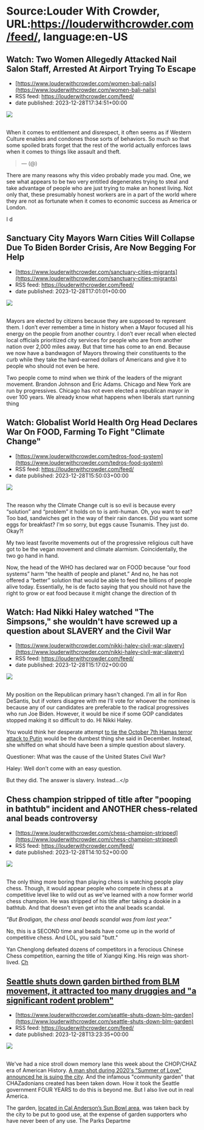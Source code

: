 # Source:Louder With Crowder, URL:https://louderwithcrowder.com/feed/, language:en-US

## Watch: Two Women Allegedly Attacked Nail Salon Staff, Arrested At Airport Trying To Escape
 - [https://www.louderwithcrowder.com/women-bali-nails](https://www.louderwithcrowder.com/women-bali-nails)
 - RSS feed: https://louderwithcrowder.com/feed/
 - date published: 2023-12-28T17:34:51+00:00

<img src="https://www.louderwithcrowder.com/media-library/image.png?id=50939859&amp;width=1245&amp;height=700&amp;coordinates=0%2C0%2C0%2C2" /><br /><br /><p>When it comes to entitlement and disrespect, it often seems as if Western Culture enables and condones those sorts of behaviors. So much so that some spoiled brats forget that the rest of the world actually enforces laws when it comes to things like assault and theft.</p><blockquote class="rm-embed twitter-tweet">
<div style="margin: 1em 0;"></div> —  (@)
        <a href="https://twitter.com/MrAndyNgo/status/1739804546946228714"></a>
</blockquote>
<p>There are many reasons why this video probably made you mad. One, we see what appears to be two very entitled degenerates trying to steal and take advantage of people who are just trying to make an honest living. Not only that, these presumably honest workers are in a part of the world where they are not as fortunate when it comes to economic success as America or London. </p><p>I d

## Sanctuary City Mayors Warn Cities Will Collapse Due To Biden Border Crisis, Are Now Begging For Help
 - [https://www.louderwithcrowder.com/sanctuary-cities-migrants](https://www.louderwithcrowder.com/sanctuary-cities-migrants)
 - RSS feed: https://louderwithcrowder.com/feed/
 - date published: 2023-12-28T17:01:01+00:00

<img src="https://www.louderwithcrowder.com/media-library/image.png?id=50939524&amp;width=1245&amp;height=700&amp;coordinates=46%2C0%2C117%2C0" /><br /><br /><p>Mayors are elected by citizens because they are supposed to represent them. I don’t ever remember a time in history when a Mayor focused all his energy on the people from another country. I don’t ever recall when elected local officials prioritized city services for people who are from another nation over 2,000 miles away. But that time has come to an end. Because we now have a bandwagon of Mayors throwing their constituents to the curb while they take the hard-earned dollars of Americans and give it to people who should not even be here. </p><p>Two people come to mind when we think of the leaders of the migrant movement. Brandon Johnson and Eric Adams. Chicago and New York are run by progressives. Chicago has not even elected a republican mayor in over 100 years. We already know what happens when liberals start running thing

## Watch: Globalist World Health Org Head Declares War On FOOD, Farming To Fight "Climate Change"
 - [https://www.louderwithcrowder.com/tedros-food-system](https://www.louderwithcrowder.com/tedros-food-system)
 - RSS feed: https://louderwithcrowder.com/feed/
 - date published: 2023-12-28T15:50:03+00:00

<img src="https://www.louderwithcrowder.com/media-library/image.png?id=50939066&amp;width=1245&amp;height=700&amp;coordinates=0%2C0%2C70%2C0" /><br /><br /><p>The reason why the Climate Change cult is so evil is because every “solution” and “problem” it holds on to is anti-human. Oh, you want to eat? Too bad, sandwiches get in the way of their rain dances. Did you want some eggs for breakfast? I'm so sorry, but eggs cause Tsunamis. They just do. Okay?! </p><p>My two least favorite movements out of the progressive religious cult have got to be the vegan movement and climate alarmism. Coincidentally, the two go hand in hand. </p><p>Now, the head of the WHO has declared war on FOOD because “our food systems” harm "the health of people and planet.” And no, he has not offered a “better” solution that would be able to feed the billions of people alive today. Essentially, he is de facto saying that you should not have the right to grow or eat food because it might change the direction of th

## Watch: Had Nikki Haley watched "The Simpsons," she wouldn't have screwed up a question about SLAVERY and the Civil War
 - [https://www.louderwithcrowder.com/nikki-haley-civil-war-slavery](https://www.louderwithcrowder.com/nikki-haley-civil-war-slavery)
 - RSS feed: https://louderwithcrowder.com/feed/
 - date published: 2023-12-28T15:17:02+00:00

<img src="https://www.louderwithcrowder.com/media-library/image.png?id=50938882&amp;width=1245&amp;height=700&amp;coordinates=0%2C0%2C0%2C0" /><br /><br /><p>My position on the Republican primary hasn't changed. I'm all in for Ron DeSantis, but if voters disagree with me I'll vote for whoever the nominee is because any of our candidates are preferable to the radical progressives who run Joe Biden. However, it would be nice if some GOP candidates stopped making it so difficult to do. Hi Nikki Haley.</p><p>You would think her desperate attempt <a href="https://twitter.com/CitizenFreePres/status/1737632361066496219" target="_blank">to tie the October 7th Hamas terror attack to Putin</a> would be the dumbest thing she said in December. Instead, she whiffed on what should have been a simple question about slavery.</p><p>Questioner: What was the cause of the United States Civil War?</p><p>Haley: Well don’t come with an easy question.</p><p>But they did. The answer is slavery. Instead...</p

## Chess champion stripped of title after "pooping in bathtub" incident and ANOTHER chess-related anal beads controversy
 - [https://www.louderwithcrowder.com/chess-champion-stripped](https://www.louderwithcrowder.com/chess-champion-stripped)
 - RSS feed: https://louderwithcrowder.com/feed/
 - date published: 2023-12-28T14:10:52+00:00

<img src="https://www.louderwithcrowder.com/media-library/image.png?id=50938548&amp;width=1245&amp;height=700&amp;coordinates=0%2C41%2C0%2C41" /><br /><br /><p>The only thing more boring than playing chess is watching people play chess. Though, it would appear people who compete in chess at a competitive level like to wild out as we've learned with a now former world chess champion. He was stripped of his title after taking a dookie in a bathtub. And that doesn't even get into the anal beads scandal.</p><p><em>"But Brodigan, the chess anal beads scandal was from last year."</em></p><p>No, this is a SECOND time anal beads have come up in the world of competitive chess. And LOL, you said "butt."</p><p>Yan Chenglong defeated dozens of competitors in a ferocious Chinese Chess competition, earning the title of Xiangqi King. His reign was short-lived. <a href="https://www.abc.net.au/news/2023-12-27/chinese-chess-rocked-by-cheating-rumours-bad-behaviour-scandal/103266594" target="_blank">Ch

## Seattle shuts down garden birthed from BLM movement, it attracted too many druggies and "a significant rodent problem"
 - [https://www.louderwithcrowder.com/seattle-shuts-down-blm-garden](https://www.louderwithcrowder.com/seattle-shuts-down-blm-garden)
 - RSS feed: https://louderwithcrowder.com/feed/
 - date published: 2023-12-28T13:23:35+00:00

<img src="https://www.louderwithcrowder.com/media-library/image.png?id=50938196&amp;width=1200&amp;height=800&amp;coordinates=0%2C0%2C200%2C0" /><br /><br /><p>
	We've had a nice stroll down memory lane this week about the CHOP/CHAZ era of American History. <a href="https://www.louderwithcrowder.com/chaz-seattle-lawsuit" target="_blank">A man shot during 2020's "Summer of Love" announced he is suing the city</a>. And the infamous "community garden" that CHAZadonians created has been taken down. How it took the Seattle government FOUR YEARS to do this is beyond me. But I also live out in real America.
</p><p>
	The garden, <a href="https://komonews.com/news/local/seattle-dismantles-community-garden-birthed-from-black-lives-matter-movement-cal-anderson-protests-demonstrations-safety-homeless" target="_blank">located in Cal Anderson’s Sun Bowl area</a>, was taken back by the city to be put to good use, at the expense of garden supporters who have never been of any use. The Parks Departme

